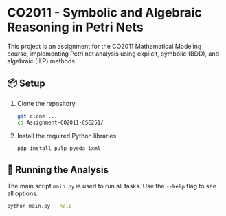 # CO2011 - Symbolic and Algebraic Reasoning in Petri Nets

This project is an assignment for the CO2011 Mathematical Modeling course, implementing Petri net analysis using explicit, symbolic (BDD), and algebraic (ILP) methods.

## 📦 Setup

1.  Clone the repository:
    ```bash
    git clone ...
    cd Assignment-CO2011-CSE251/
    ```

2.  Install the required Python libraries:
    ```bash
    pip install pulp pyeda lxml
    ```

## 🚀 Running the Analysis

The main script `main.py` is used to run all tasks. Use the `--help` flag to see all options.

```bash
python main.py --help